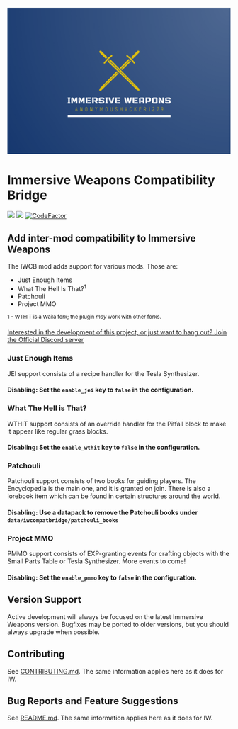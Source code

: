 ![Immersive Weapons Logo](logo.png)

# Immersive Weapons Compatibility Bridge

[![](http://cf.way2muchnoise.eu/full_633345_Downloads.svg)](https://www.curseforge.com/minecraft/mc-mods/immersive-weapons-compatibility-bridge)
[![](http://cf.way2muchnoise.eu/versions/633345.svg)](https://www.curseforge.com/minecraft/mc-mods/immersive-weapons-compatibility-bridge)
[![CodeFactor](https://www.codefactor.io/repository/github/anonymoushacker1279/iwcompatibilitybridge/badge/master)](https://www.codefactor.io/repository/github/anonymoushacker1279/iwcompatibilitybridge/overview/master)

## Add inter-mod compatibility to Immersive Weapons

The IWCB mod adds support for various mods. Those are:

- Just Enough Items
- What The Hell Is That?<sup>1</sup>
- Patchouli
- Project MMO

<sup>1 - WTHIT is a Waila fork; the plugin *may* work with other forks.</sup>

[Interested in the development of this project, or just want to hang out? Join the Official Discord server](https://discord.gg/WNMCTg7TsT)

### Just Enough Items

JEI support consists of a recipe handler for the Tesla Synthesizer.

#### Disabling: Set the `enable_jei` key to `false` in the configuration.

### What The Hell is That?

WTHIT support consists of an override handler for the Pitfall block to make it appear like regular grass blocks.

#### Disabling: Set the `enable_wthit` key to `false` in the configuration.

### Patchouli

Patchouli support consists of two books for guiding players. The Encyclopedia is the main one, and it is granted on
join. There is also a lorebook item which can be found in certain structures around the world.

#### Disabling: Use a datapack to remove the Patchouli books under `data/iwcompatbridge/patchouli_books`

### Project MMO

PMMO support consists of EXP-granting events for crafting objects with the Small Parts Table or Tesla Synthesizer. More
events to come!

#### Disabling: Set the `enable_pmmo` key to `false` in the configuration.

## Version Support

Active development will always be focused on the latest Immersive Weapons version. Bugfixes may be ported to older
versions, but you should always upgrade when possible.

## Contributing

See [CONTRIBUTING.md](https://github.com/AnonymousHacker1279/ImmersiveWeapons/blob/master/CONTRIBUTING.md). The same
information applies here as it does for IW.

## Bug Reports and Feature Suggestions

See [README.md](https://github.com/AnonymousHacker1279/ImmersiveWeapons#bug-reports-and-feature-suggestions). The same
information applies here as it does for IW.